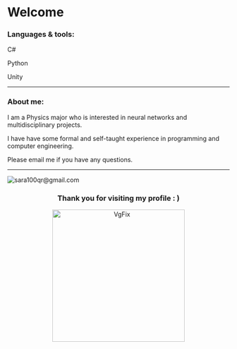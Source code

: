 <h1 align="left">Welcome</h1>
  
<h3 align="left">Languages & tools:</h3>
<p align="left">C#
<p align="left">Python
<p align="left">Unity

---

<h3 align="left">About me:</h3>
<p align="left"> I am a Physics major who is interested in neural networks and multidisciplinary projects.
<p align="left"> I have have some formal and self-taught experience in programming and computer engineering.
<p align="left"> Please email me if you have any questions. 
 
---
<img src="https://img.shields.io/badge/gmail-sara100qr%40gmail.com-red" alt="sara100qr@gmail.com" />
 
<h3 align="center">Thank you for visiting my profile : ) </h3>
<p align="center"><img width="300" alt="VgFix" src="https://user-images.githubusercontent.com/68820968/181122924-56dbcfb1-9211-4204-8267-cbd4c362bc21.png">
